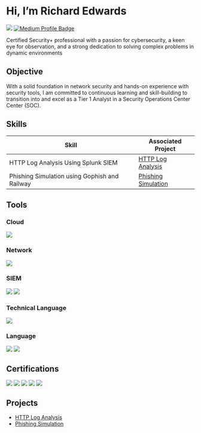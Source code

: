 # Hi, I’m Richard Edwards 
<a href="https://www.linkedin.com/in/richard-demetrius-edwards/"><img src="https://img.shields.io/badge/-LinkedIn-0072b1?&style=for-the-badge&logo=linkedin&logoColor=white" /></a>
<a href="https://medium.com/@richard.demetrius" target="_blank">
  <img src="https://img.shields.io/badge/-Medium-000000?style=for-the-badge&logo=medium&logoColor=white" alt="Medium Profile Badge">
</a>


Certified Security+ professional with a passion for cybersecurity, a keen eye for observation, and a strong dedication to solving complex problems in dynamic environments

## Objective

With a solid foundation in network security and hands-on experience with security tools, I am committed to continuous learning and skill-building to transition into and excel as a Tier 1 Analyst in a Security Operations Center Center (SOC).

## Skills

| Skill                                         | Associated Project         |
|-----------------------------------------------|----------------------------|
| HTTP Log Analysis Using Splunk SIEM          | <a href="https://github.com/RichardE-cr/HTTP-Log-Files-Using-Splunk">HTTP Log Analysis</a>
| Phishing Simulation using Gophish and Railway | <a href="https://github.com/RichardE-cr/Phishing-Simulator-excercise">Phishing Simulation</a>


## Tools

### Cloud

<div>
    <img src="https://img.shields.io/badge/-Microsoft_Azure-0078D4?&style=for-the-badge&logo=Microsoft%20Azure&logoColor=white" />
</div>

### Network

<div>
    <img src="https://img.shields.io/badge/-Wireshark-1679A7?&style=for-the-badge&logo=Wireshark&logoColor=white" />
</div>

### SIEM

<div>
  <img src="https://img.shields.io/badge/-Splunk-000000?&style=for-the-badge&logo=Splunk&logoColor=white" />
  <img src="https://img.shields.io/badge/-Microsoft_Sentinel-0078D4?&style=for-the-badge&logo=Microsoft&logoColor=white" />
</div>

### Technical Language 

<div> 
    <img src="https://img.shields.io/badge/Python-blue?style=for-the-badge&logo=Python&logoColor=yellow" />
</div>

### Language

<div>
  <img src="https://img.shields.io/badge/English-Proficient-purple?style=for-the-badge" />
<img src="https://img.shields.io/badge/Spanish-B1-red?style=for-the-badge" />
</div>




## Certifications

<div>
<img src="https://img.shields.io/badge/-Security%2B-FF0000?&style=for-the-badge&logo=CompTIA&logoColor=white" />
<img src="https://img.shields.io/badge/-Network%2B-FF9900?&style=for-the-badge&logo=CompTIA&logoColor=white" />
<img src="https://img.shields.io/badge/-Splunk_Core_User-000000?&style=for-the-badge&logo=Splunk&logoColor=white" />
<img src="https://img.shields.io/badge/-Azure_Fundamentals-0078D4?&style=for-the-badge&logo=Microsoft%20Azure&logoColor=white" />
<img src="https://img.shields.io/badge/-Professional_Scrum_Master_I-6DB33F?&style=for-the-badge&logo=Scrum&logoColor=white" />
</div>

## Projects
- <a href="https://github.com/RichardE-cr/HTTP-Log-Files-Using-Splunk">HTTP Log Analysis</a>
- <a href="https://github.com/RichardE-cr/Phishing-Simulator-excercise">Phishing Simulation</a>

